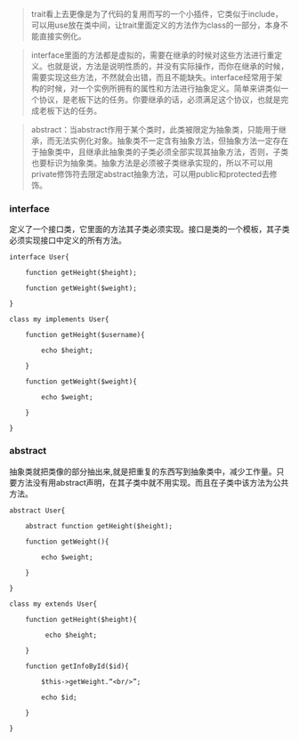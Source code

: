 >trait看上去更像是为了代码的复用而写的一个小插件，它类似于include，可以用use放在类中间，让trait里面定义的方法作为class的一部分，本身不能直接实例化。

>interface里面的方法都是虚拟的，需要在继承的时候对这些方法进行重定义。也就是说，方法是说明性质的，并没有实际操作，而你在继承的时候，需要实现这些方法，不然就会出错，而且不能缺失。interface经常用于架构的时候，对一个实例所拥有的属性和方法进行抽象定义。简单来讲类似一个协议，是老板下达的任务。你要继承的话，必须满足这个协议，也就是完成老板下达的任务。

>abstract：当abstract作用于某个类时，此类被限定为抽象类，只能用于继承，而无法实例化对象。抽象类不一定含有抽象方法，但抽象方法一定存在于抽象类中，且继承此抽象类的子类必须全部实现其抽象方法，否则，子类也要标识为抽象类。抽象方法是必须被子类继承实现的，所以不可以用private修饰符去限定abstract抽象方法，可以用public和protected去修饰。

### interface

定义了一个接口类，它里面的方法其子类必须实现。接口是类的一个模板，其子类必须实现接口中定义的所有方法。
```
interface User{

    function getHeight($height);

    function getWeight($weight); 

}

class my implements User{

    function getHeight($username){

        echo $height;

    }

    function getWeight($weight){

        echo $weight;

    }

}
```
### abstract

抽象类就把类像的部分抽出来,就是把重复的东西写到抽象类中，减少工作量。只要方法没有用abstract声明，在其子类中就不用实现。而且在子类中该方法为公共方法。
```
abstract User{

    abstract function getHeight($height);

    function getWeight(){

        echo $weight;

    }

}

class my extends User{

    function getHeight($height){

         echo $height;

    }

    function getInfoById($id){

        $this->getWeight.“<br/>”;

        echo $id;

    }

}
```